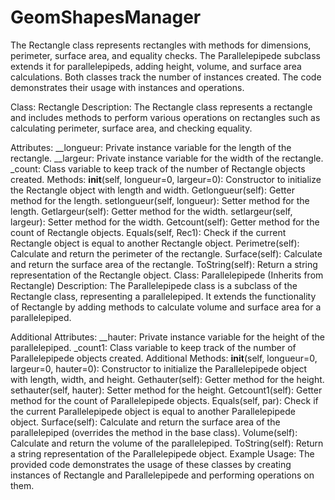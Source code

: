 # GeomShapesManager
The Rectangle class represents rectangles with methods for dimensions, perimeter, surface area, and equality checks. The Parallelepipede subclass extends it for parallelepipeds, adding height, volume, and surface area calculations. Both classes track the number of instances created. The code demonstrates their usage with instances and operations.

Class: Rectangle
Description:
The Rectangle class represents a rectangle and includes methods to perform various operations on rectangles such as calculating perimeter, surface area, and checking equality.

Attributes:
__longueur: Private instance variable for the length of the rectangle.
__largeur: Private instance variable for the width of the rectangle.
_count: Class variable to keep track of the number of Rectangle objects created.
Methods:
__init__(self, longueur=0, largeur=0): Constructor to initialize the Rectangle object with length and width.
Getlongueur(self): Getter method for the length.
setlongueur(self, longueur): Setter method for the length.
Getlargeur(self): Getter method for the width.
setlargeur(self, largeur): Setter method for the width.
Getcount(self): Getter method for the count of Rectangle objects.
Equals(self, Rec1): Check if the current Rectangle object is equal to another Rectangle object.
Perimetre(self): Calculate and return the perimeter of the rectangle.
Surface(self): Calculate and return the surface area of the rectangle.
ToString(self): Return a string representation of the Rectangle object.
Class: Parallelepipede (Inherits from Rectangle)
Description:
The Parallelepipede class is a subclass of the Rectangle class, representing a parallelepiped. It extends the functionality of Rectangle by adding methods to calculate volume and surface area for a parallelepiped.

Additional Attributes:
__hauter: Private instance variable for the height of the parallelepiped.
_count1: Class variable to keep track of the number of Parallelepipede objects created.
Additional Methods:
__init__(self, longueur=0, largeur=0, hauter=0): Constructor to initialize the Parallelepipede object with length, width, and height.
Gethauter(self): Getter method for the height.
sethauter(self, hauter): Setter method for the height.
Getcount1(self): Getter method for the count of Parallelepipede objects.
Equals(self, par): Check if the current Parallelepipede object is equal to another Parallelepipede object.
Surface(self): Calculate and return the surface area of the parallelepiped (overrides the method in the base class).
Volume(self): Calculate and return the volume of the parallelepiped.
ToString(self): Return a string representation of the Parallelepipede object.
Example Usage:
The provided code demonstrates the usage of these classes by creating instances of Rectangle and Parallelepipede and performing operations on them.
